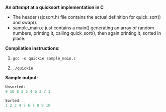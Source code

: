 
**An *attempt* at a quicksort implementation in C**
* The header (sjqsort.h) file contains the actual definition for quick_sort() and swap().
* sample_main.c just contains a main() generating an array of random numbers, printing it, calling quick_sort(), then again printing it, sorted in place.

**Compilation instructions**:
1. `gcc -o quickie sample_main.c`

2. `./quickie`


**Sample output**:

```c
Unsorted:
9 10 8 2 5 4 6 3 7 1

Sorted:
1 2 3 4 5 6 7 8 9 10
```
